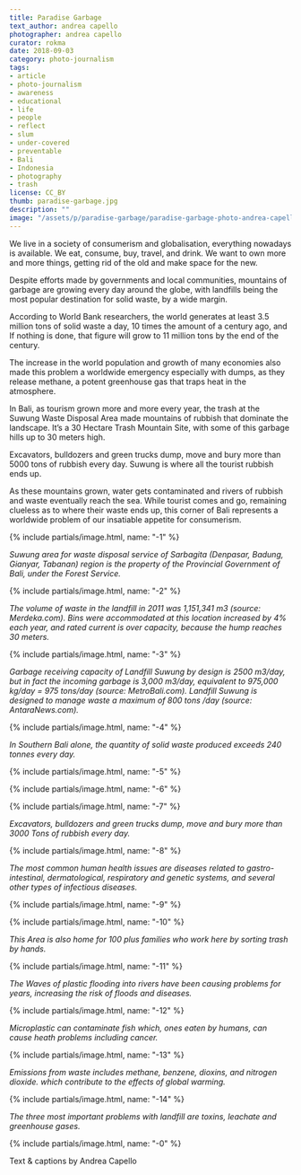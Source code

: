 ```yaml
---
title: Paradise Garbage
text_author: andrea capello
photographer: andrea capello
curator: rokma
date: 2018-09-03
category: photo-journalism
tags:
- article
- photo-journalism
- awareness
- educational
- life
- people
- reflect
- slum
- under-covered
- preventable
- Bali
- Indonesia
- photography
- trash
license: CC_BY
thumb: paradise-garbage.jpg
description: ""
image: "/assets/p/paradise-garbage/paradise-garbage-photo-andrea-capello.jpg"
---
```


We live in a society of consumerism and globalisation, everything nowadays is available. We eat, consume, buy, travel, and drink. We want to own more and more things, getting rid of the old and make space for the new.

Despite efforts made by governments and local communities, mountains of garbage are growing every day around the globe, with landfills being the most popular destination for solid waste, by a wide margin.

According to World Bank researchers, the world generates at least 3.5 million tons of solid waste a day, 10 times the amount of a century ago, and If nothing is done, that figure will grow to 11 million tons by the end of the century.

The increase in the world population and growth of many economies also made this problem a worldwide emergency especially with dumps, as they release methane, a potent greenhouse gas that traps heat in the atmosphere.

In Bali, as tourism grown more and more every year, the trash at the Suwung Waste Disposal Area made mountains of rubbish that dominate the landscape. It’s a 30 Hectare Trash Mountain Site, with some of this garbage hills up to 30 meters high.

Excavators, bulldozers and green trucks dump, move and bury more than 5000 tons of rubbish every day. Suwung is where all the tourist rubbish ends up.

As these mountains grown, water gets contaminated and rivers of rubbish and waste eventually reach the sea. While tourist comes and go, remaining clueless as to where their waste ends up, this corner of Bali represents a worldwide problem of our insatiable appetite for consumerism.


{% include partials/image.html, name: "-1" %}

_Suwung area for waste disposal service of Sarbagita (Denpasar, Badung, Gianyar, Tabanan) region is the property of the Provincial Government of Bali, under the Forest Service._


{% include partials/image.html, name: "-2" %}

_The volume of waste in the landfill in 2011 was 1,151,341 m3 (source: Merdeka.com). Bins were accommodated at this location increased by 4% each year, and rated current is over capacity, because the hump reaches 30 meters._



{% include partials/image.html, name: "-3" %}

_Garbage receiving capacity of Landfill Suwung by design is 2500 m3/day, but in fact the incoming garbage is 3,000 m3/day, equivalent to 975,000 kg/day = 975 tons/day (source: MetroBali.com). Landfill Suwung is designed to manage waste a maximum of 800 tons /day (source: AntaraNews.com)._


{% include partials/image.html, name: "-4" %}

_In Southern Bali alone, the quantity of solid waste produced exceeds 240 tonnes every day._


{% include partials/image.html, name: "-5" %}

{% include partials/image.html, name: "-6" %}

{% include partials/image.html, name: "-7" %}

_Excavators, bulldozers and green trucks dump, move and bury more than 3000 Tons of rubbish every day._


{% include partials/image.html, name: "-8" %}

_The most common human health issues are diseases related to gastro-intestinal, dermatological, respiratory and genetic systems, and several other types of infectious diseases._

{% include partials/image.html, name: "-9" %}

{% include partials/image.html, name: "-10" %}

_This Area is also home for 100 plus families who work here by sorting trash by hands._


{% include partials/image.html, name: "-11" %}

_The Waves of plastic flooding into rivers have been causing problems for years, increasing the risk of floods and diseases._


{% include partials/image.html, name: "-12" %}

_Microplastic can contaminate fish which, ones eaten by humans, can cause heath problems including cancer._

{% include partials/image.html, name: "-13" %}

_Emissions from waste includes methane, benzene, dioxins, and nitrogen dioxide. which contribute to the effects of global warming._

{% include partials/image.html, name: "-14" %}

_The three most important problems with landfill are toxins, leachate and greenhouse gases._


{% include partials/image.html, name: "-0" %}


Text & captions by Andrea Capello
